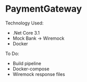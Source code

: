 # PaymentGateway

Technology Used:
- .Net Core 3.1
- Mock Bank -> Wiremock
- Docker

To Do:
- Build pipeline
- Docker-compose
- Wiremock response files

